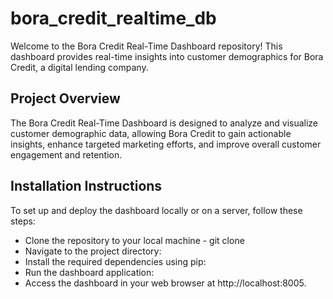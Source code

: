 # bora_credit_realtime_db
Welcome to the Bora Credit Real-Time Dashboard repository! This dashboard provides real-time insights into customer demographics for Bora Credit, a digital lending company.

## Project Overview
The Bora Credit Real-Time Dashboard is designed to analyze and visualize customer demographic data, allowing Bora Credit to gain actionable insights, enhance targeted marketing efforts, and improve overall customer engagement and retention.

## Installation Instructions
To set up and deploy the dashboard locally or on a server, follow these steps:

* Clone the repository to your local machine - git clone
* Navigate to the project directory:
* Install the required dependencies using pip:
* Run the dashboard application:
* Access the dashboard in your web browser at http://localhost:8005.
